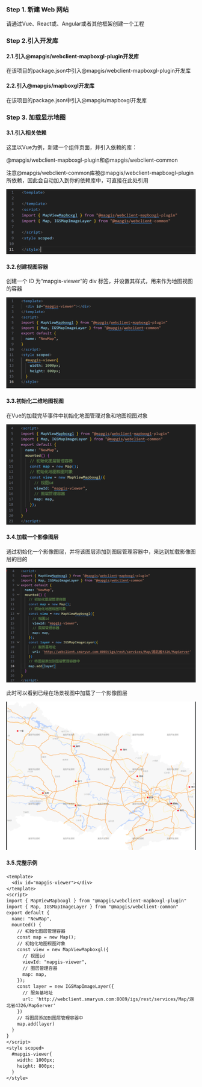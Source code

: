 ### Step 1. 新建 Web 网站

请通过Vue、React或、Angular或者其他框架创建一个工程

### Step 2.引入开发库

#### 2.1.引入@mapgis/webclient-mapboxgl-plugin开发库

在该项目的package.json中引入@mapgis/webclient-mapboxgl-plugin开发库


#### 2.2.引入@mapgis/mapboxgl开发库

在该项目的package.json中引入@mapgis/mapboxgl开发库



### Step 3. 加载显示地图

#### 3.1.引入相关依赖

这里以Vue为例，新建一个组件页面，并引入依赖的库：

@mapgis/webclient-mapboxgl-plugin和@mapgis/webclient-common

注意@mapgis/webclient-common库被@mapgis/webclient-mapboxgl-plugin所依赖，因此会自动加入到你的依赖库中，可直接在此处引用
<center>
  <img src="./static/modules/mapboxgl/source/img/mapboxgl-example-1.png" style="zoom:100%;" />
</center>


#### 3.2.创建视图容器

创建一个 ID 为“mapgis-viewer”的 div 标签，并设置其样式，用来作为地图视图的容器
<center>
  <img src="./static/modules/mapboxgl/source/img/mapboxgl-example-2.png" style="zoom:100%;" />
</center>

#### 3.3.初始化二维地图视图

在Vue的加载完毕事件中初始化地图管理对象和地图视图对象
<center>
  <img src="./static/modules/mapboxgl/source/img/mapboxgl-example-3.png" style="zoom:100%;" />
</center>

#### 3.4.加载一个影像图层

通过初始化一个影像图层，并将该图层添加到图层管理容器中，来达到加载影像图层的目的
<center>
  <img src="./static/modules/mapboxgl/source/img/mapboxgl-example-4.png" style="zoom:100%;" />
</center>

此时可以看到已经在场景视图中加载了一个影像图层
<center>
  <img src="./static/modules/mapboxgl/source/img/mapboxgl-example-5.png" style="zoom:100%;" />
</center>

#### 3.5.完整示例

```plain
<template>
  <div id="mapgis-viewer"></div>
</template>
<script>
import { MapViewMapboxgl } from "@mapgis/webclient-mapboxgl-plugin"
import { Map, IGSMapImageLayer } from "@mapgis/webclient-common"
export default {
  name: "NewMap",
  mounted() {
    // 初始化图层管理容器
    const map = new Map();
    // 初始化地图视图对象
    const view = new MapViewMapboxgl({
      // 视图id
      viewId: "mapgis-viewer",
      // 图层管理容器
      map: map,
    });
    const layer = new IGSMapImageLayer({
      // 服务基地址
      url: 'http://webclient.smaryun.com:8089/igs/rest/services/Map/湖北省4326/MapServer'
    })
    // 将图层添加到图层管理容器中
    map.add(layer)
  }
}
</script>
<style scoped>
  #mapgis-viewer{
    width: 1000px;
    height: 800px;
  }
</style>

```

